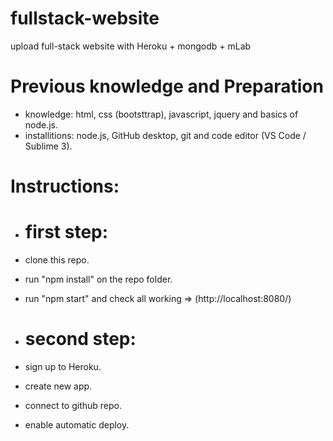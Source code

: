 # fullstack-website
upload full-stack website with Heroku + mongodb + mLab

# Previous knowledge and Preparation
 * knowledge: html, css (bootsttrap), javascript, jquery and basics of node.js.
 * installitions: node.js, GitHub desktop, git and code editor (VS Code / Sublime 3).

# Instructions:
  * # first step:
  * clone this repo.
  * run "npm install" on the repo folder.
  * run "npm start" and check all working => (http://localhost:8080/)
  
  * # second step:
  * sign up to Heroku.
  * create new app.
  * connect to github repo.
  * enable automatic deploy.

